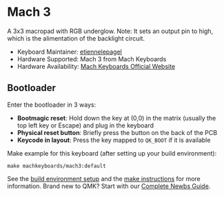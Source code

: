 # Mach 3

A 3x3 macropad with RGB underglow. 
Note: It sets an output pin to high, which is the alimentation of the backlight circuit.

* Keyboard Maintainer: [etiennelepagel](https://github.com/etiennelepagel)
* Hardware Supported: Mach 3 from Mach Keyboards
* Hardware Availability: [Mach Keyboards Official Website](https://machkeyboards.com/)

## Bootloader

Enter the bootloader in 3 ways:

* **Bootmagic reset**: Hold down the key at (0,0) in the matrix (usually the top left key or Escape) and plug in the keyboard
* **Physical reset button**: Briefly press the button on the back of the PCB
* **Keycode in layout**: Press the key mapped to `QK_BOOT` if it is available

Make example for this keyboard (after setting up your build environment):

    make machkeyboards/mach3:default

See the [build environment setup](https://docs.qmk.fm/#/getting_started_build_tools) and the [make instructions](https://docs.qmk.fm/#/getting_started_make_guide) for more information. Brand new to QMK? Start with our [Complete Newbs Guide](https://docs.qmk.fm/#/newbs).
